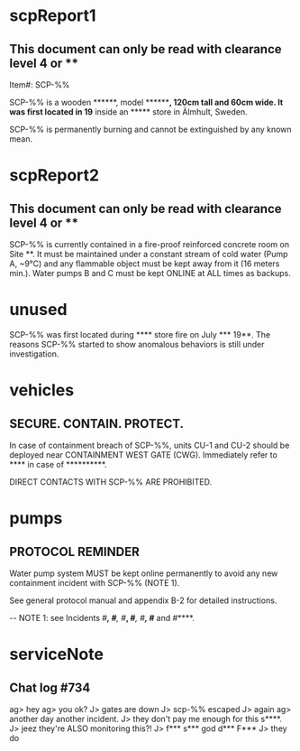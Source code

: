 # scpReport1
This document can only be read with clearance level 4 or **
---
Item#: SCP-%%

SCP-%% is a wooden ******, model ********, 120cm tall and 60cm wide. It was first located in 19** inside an ***** store in Älmhult, Sweden.

SCP-%% is permanently burning and cannot be extinguished by any known mean.

# scpReport2
This document can only be read with clearance level 4 or **
---
SCP-%% is currently contained in a fire-proof reinforced concrete room on Site **. It must be maintained under a constant stream of cold water (Pump A, ~9°C) and any flammable object must be kept away from it (16 meters min.). Water pumps B and C must be kept ONLINE at ALL times as backups.

# unused
SCP-%% was first located during **** store fire on July *** 19**. The reasons SCP-%% started to show anomalous behaviors is still under investigation.

# vehicles

SECURE. CONTAIN. PROTECT.
---
In case of containment breach of SCP-%%, units CU-1 and CU-2 should be deployed near CONTAINMENT WEST GATE (CWG). Immediately refer to **** in case of **********.

DIRECT CONTACTS WITH SCP-%% ARE PROHIBITED.

# pumps

PROTOCOL REMINDER
---
Water pump system MUST be kept online permanently to avoid any new containment incident with SCP-%% (NOTE 1).

See general protocol manual and appendix B-2 for detailed instructions.

--
NOTE 1: see Incidents #****, #***, #***, #***, #****, #*** and #****.

# serviceNote

Chat log #734
---
ag> hey
ag> you ok?
J> gates are down
J> scp-%% escaped
J> again
ag> another day another incident.
J> they don't pay me enough for this s****.
J> jeez they're ALSO monitoring this?!
J> f*** s*** god d*** F***
J> they do